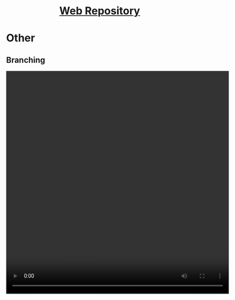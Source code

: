 <h1 style="text-align: center; text-decoration:underline; font-weight: bold;">Web Repository</h1>

# Other
## Branching 

<video width="600px" height="600px" controls>
  <source src="/_webrepo/_projectcreation/../../_media/_videos/_webVideos/Clip18-branching.mp4" type="video/mp4">
</video>

